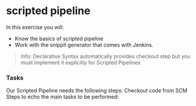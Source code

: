 # scripted pipeline

In this exercise you will:

* Know the basics of scripted pipeline
* Work with the snippit generator that comes with Jenkins.


> Info: Declarative Syntax automatically provides checkout step but you must implement it explicitly for Scripted Pipelines



### Tasks

Our Scripted Pipeline needs the following steps:
Checkout code from SCM
Steps to echo the main tasks to be performed: